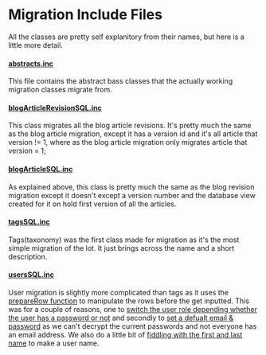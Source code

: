 Migration Include Files
=======================
All the classes are pretty self explanitory from their names, but here is a little more detail.


#### [abstracts.inc](https://github.com/CreativeOutbreak/migrate_newint/blob/master/includes/abstracts.inc)
This file contains the abstract bass classes that the actually working migration classes migrate from.

#### [blogArticleRevisionSQL.inc](https://github.com/CreativeOutbreak/migrate_newint/blob/master/includes/blogArticleRevisionSQL.inc)
This class migrates all the blog article revisions. It's pretty much the same as the blog article migration, except it has a version id and it's all article that version != 1, where as the blog article migration only migrates article that version = 1;

#### [blogArticleSQL.inc](https://github.com/CreativeOutbreak/migrate_newint/blob/master/includes/blogArticleSQL.inc)
As explained above, this class is pretty much the same as the blog revision migration except it doesn't except a version number and the database view created for it on hold first version of all the articles.

#### [tagsSQL.inc](https://github.com/CreativeOutbreak/migrate_newint/blob/master/includes/tagsSQL.inc)
Tags(taxonomy) was the first class made for migration as it's the most simple migration of the lot.  It just brings across the name and a short description.

#### [usersSQL.inc](https://github.com/CreativeOutbreak/migrate_newint/blob/master/includes/usersSQL.inc)
User migration is slightly more complicated than tags as it uses the [prepareRow function](https://github.com/CreativeOutbreak/migrate_newint/blob/master/includes/usersSQL.inc#L88) to manipulate the rows before the get inputted.  This was for a couple of reasons, one to [switch the user role depending whether the user has a password or not](https://github.com/CreativeOutbreak/migrate_newint/blob/master/includes/usersSQL.inc#L90-L95) and secondly to [set a defualt email & password](https://github.com/CreativeOutbreak/migrate_newint/blob/master/includes/usersSQL.inc#L97-L100) as we can't decrypt the current passwords and not everyone has an email address.  We also do a little bit of [fiddling with the first and last name](https://github.com/CreativeOutbreak/migrate_newint/blob/master/includes/usersSQL.inc#L101-L111) to make a user name.

